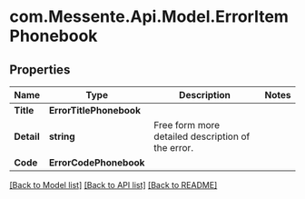 # com.Messente.Api.Model.ErrorItemPhonebook
## Properties

Name | Type | Description | Notes
------------ | ------------- | ------------- | -------------
**Title** | **ErrorTitlePhonebook** |  | 
**Detail** | **string** | Free form more detailed description of the error. | 
**Code** | **ErrorCodePhonebook** |  | 

[[Back to Model list]](../README.md#documentation-for-models) [[Back to API list]](../README.md#documentation-for-api-endpoints) [[Back to README]](../README.md)

